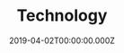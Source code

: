 ---
title: Technology
date: 2019-04-02T00:00:00.000Z
tags:
  - About WHS
image: ''
intro: WHS Staff

---